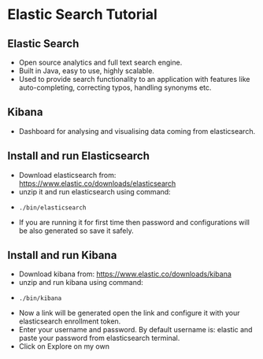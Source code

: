 # Elastic Search Tutorial

## Elastic Search
- Open source analytics and full text search engine.
- Built in Java, easy to use, highly scalable.
- Used to provide search functionality to an application with features like auto-completing, correcting typos, handling synonyms etc.

## Kibana
- Dashboard for analysing and visualising data coming from elasticsearch.

## Install and run Elasticsearch
- Download elasticsearch from: https://www.elastic.co/downloads/elasticsearch
- unzip it and run elasticsearch using command:
-     ./bin/elasticsearch
- If you are running it for first time then password and configurations will be also generated so save it safely.

## Install and run Kibana
- Download kibana from: https://www.elastic.co/downloads/kibana
- unzip and run kibana using command:
-     ./bin/kibana
- Now a link will be generated open the link and configure it with your elasticsearch enrollment token.
- Enter your username and password. By default username is: elastic and paste your password from elasticsearch terminal.
- Click on Explore on my own
  
